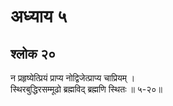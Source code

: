# अध्याय ५

## श्लोक २०

न प्रहृष्येत्प्रियं प्राप्य नोद्विजेत्प्राप्य चाप्रियम् ।<br>स्थिरबुद्धिरसम्मूढो ब्रह्मविद् ब्रह्मणि स्थितः ॥ ५-२०॥<br><br>

